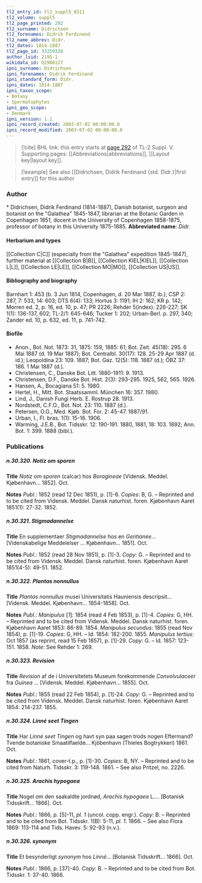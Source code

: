 ```yaml
---
tl2_entry_id: tl2_suppl5_0311
tl2_volume: suppl5
tl2_page_printed: 292
tl2_surname: Didrichsen
tl2_forenames: Didrik Ferdinand
tl2_name_abbrev: Didr.
tl2_dates: 1814-1887
tl2_page_id: 33259338
author_lsid: 2195-1
wikidata_id: Q2986127
ipni_surname: Didrichsen
ipni_forenames: Didrik Ferdinand
ipni_standard_form: Didr.
ipni_dates: 1814-1887
ipni_taxon_scope: 
- Botany
- Spermatophytes
ipni_geo_scope: 
- Denmark
ipni_version: 1.1
ipni_record_created: 2003-07-02 00:00:00.0
ipni_record_modified: 2003-07-02 00:00:00.0
---
```



> [!cite] BHL link: this entry starts at [page 292](https://www.biodiversitylibrary.org/page/33259338) of TL-2 Suppl. V.
> Supporting pages: [[Abbreviations|abbreviations]], [[Layout key|layout key]].

> [!example] See also [[Didrichsen, Didrik Ferdinand {std. Didr.}|first entry]] for this author

### Author

\* Didrichsen, Didrik Ferdinand (1814-1887), Danish botanist, surgeon and botanist on the "Galathea" 1845-1847, librarian at the Botanic Garden in Copenhagen 1851, docent in the University of Copenhagen 1858-1875, professor of botany in this University 1875-1885. 
**Abbreviated name**: *Didr.*

#### Herbarium and types

[[Collection C|C]] (especially from the "Galathea" expedition 1845-1847), further material at [[Collection B|B]], [[Collection KIEL|KIEL]], [[Collection L|L]], [[Collection LE|LE]], [[Collection MO|MO]], [[Collection US|US]].

#### Bibliography and biography

Barnhart 1: 453 (b. 3 Jun 1814, Copenhagen, d. 20 Mar 1887, ib.); CSP 2: 287, 7: 533, 14: 603; DTS 6(4): 133; Hortus 3: 1191; IH 2: 162; KR p. 142; Morren ed. 2, p. 16, ed. 10, p. 47; PR 2226; Rehder 5(index): 226-227; SK 1(1): 136-137, 602; TL-2/1: 645-646; Tucker 1: 202; Urban-Berl. p. 297, 340; Zander ed. 10, p. 632, ed. 11, p. 741-742.

#### Biofile

- Anon., Bot. Not. 1873: 31, 1875: 159, 1885: 61; Bot. Zeit. 45(18): 295. 6 Mai 1887 (d. 19 Mar 1887); Bot. Centralbl. 30(17): 128. 25-29 Apr 1887 (d. id.); Leopoldina 23: 109. 1887; Bot. Gaz. 12(5): 118. 1887 (d.); ÖBZ 37: 186. 1 Mai 1887 (d.).
- Christensen, C., Danske Bot. Litt. 1880-1911: 9. 1913.
- Christensen, D.F., Danske Bot. Hist. 2(3): 293-295. 1925, 562, 565. 1926.
- Hansen, A., Bocagiana 51: 5. 1980.
- Hertel, H., Mitt. Bot. Staatssamml. München 16: 357. 1980.
- Lind, J., Danish Fungi Herb. E. Rostrup 28. 1913.
- Nordstedt, C.F.O., Bot. Not. 23: 110. 1887 (d.).
- Petersen, O.G., Med. Kjøb. Bot. For. 2: 45-47. 1887/91.
- Urban, I., Fl. bras. 1(1): 15-16. 1906.
- Warming, J.E.B., Bot. Tidsskr. 12: 190-191. 1880, 1881, 18: 103. 1892; Ann. Bot. 1: 399. 1888 (bibl.).

### Publications

##### n.30.320. Notiz om sporen

**Title**
*Notiz om sporen* (calcar) hos *Boragineae* \[Vidensk. Meddel. Kjøbenhavn... 1852\]. Oct.

**Notes**
*Publ*.: 1852 (read 12 Dec 1851), p. \[1\]-6. *Copies*: B, G. – Reprinted and to be cited from Vidensk. Meddel. Dansk naturhist. foren. Kjøbenhavn Aaret 1851(1): 27-32. 1852.

##### n.30.321. Stigmadannelse

**Title**
En supplementaer *Stigmadannelse* hos en *Gentianée*... \[Videnskabelige Meddelelser ... Kjøbenhavn... 1851\]. Oct.

**Notes**
*Publ*.: 1852 (read 28 Nov 1851), p. \[1\]-3. *Copy*: G. – Reprinted and to be cited from Vidensk. Meddel. Dansk naturhist. foren. Kjøbenhavn Aaret 1851(4-5): 49-51. 1852.

##### n.30.322. Plantas nonnullus

**Title**
*Plantas nonnullus* musei Universitatis Hauniensis descripsit... \[Vidensk. Meddel. Kjøbenhavn... 1854-1858\]. Oct.

**Notes**
*Publ*.: *Manipulus* \[*1*\]: 1854 (read 4 Feb 1853), p. \[1\]-4. *Copies*: G, HH. – Reprinted and to be cited from Vidensk. Meddel. Dansk naturhist. foren. Kjøbenhavn Aaret 1853: 86-89. 1854.
*Manipulus secundus*: 1855 (read Nov 1854), p. \[1\]-19. *Copies*: G, HH. – Id. 1854: 182-200. 1855.
*Manipulus tertius*: Oct 1857 (as reprint, read 15 Feb 1857), p. \[1\]-29. *Copy*: G. – Id. 1857: 123-151. 1858.
*Note*: See Rehder 1: 269.

##### n.30.323. Revision

**Title**
*Revision* af de i Universitetets Museum forekommende *Convolvulaceer* fra *Guinea* ... \[Vidensk. Meddel. Kjøbenhavn... 1855\]. Oct.

**Notes**
*Publ*.: 1855 (read 22 Feb 1854), p. \[1\]-24. *Copy*: G. – Reprinted and to be cited from Vidensk. Meddel. Dansk naturhist. foren. Kjøbenhavn Aaret 1854: 214-237. 1855.

##### n.30.324. Linné seet Tingen

**Title**
Har *Linné seet Tingen* og havt syn paa sagen trods nogen Eftermand? Tvende botaniske Smaatilfaelde... Kjöbenhavn (Thieles Bogtrykkeri) 1861. Oct.

**Notes**
*Publ*.: 1861, cover-t.p., p. \[1\]-30. *Copies*: B, NY. – Reprinted and to be cited from Naturh. Tidsskr. 3: 119-148. 1861. – See also Pritzel, no. 2226.

##### n.30.325. Arachis hypogaea

**Title**
Nogel om den saakaldte jordnød, *Arachis hypogaea* L.... \[Botanisk Tidsskrift... 1866\]. Oct.

**Notes**
*Publ*.: 1866, p. \[5\]-11, *pl. 1* (uncol. copp. engr.). *Copy*: B. – Reprinted and to be cited from Bot. Tidsskr. 1(B): 5-11, *pl. 1.* 1866. – See also Flora 1869: 113-114 and Tids. Havev. 5: 92-93 (n.v.).

##### n.30.326. synonym

**Title**
Et besynderligt *synonym* hos *Linné*... \[Botanisk Tidsskrift... 1866\]. Oct.

**Notes**
*Publ*.: 1866, p. \[37\]-40. *Copy*: B. – Reprinted and to be cited from Bot. Tidsskr. 1: 37-40. 1866.

